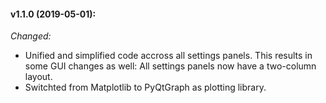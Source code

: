 #### v1.1.0 (2019-05-01):
_Changed:_

- Unified and simplified code accross all settings panels. This results in some GUI changes as well: All settings panels now have a two-column layout.
- Switchted from Matplotlib to PyQtGraph as plotting library.
